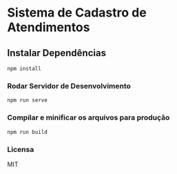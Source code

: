 # Sistema de Cadastro de Atendimentos

## Instalar Dependências
```
npm install
```

### Rodar Servidor de Desenvolvimento
```
npm run serve
```

### Compilar e minificar os arquivos para produção
```
npm run build
```

### Licensa
MIT
